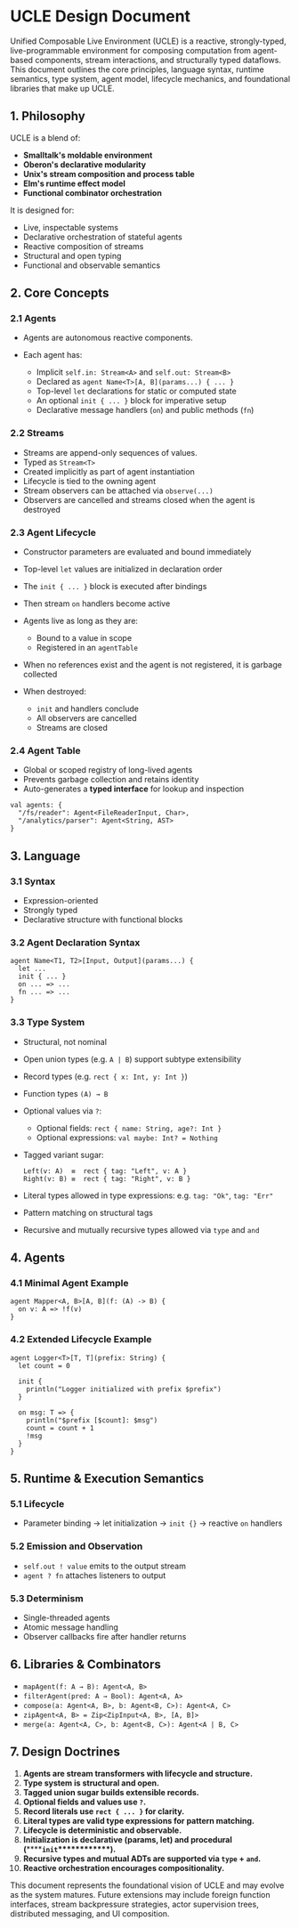 # UCLE Design Document

Unified Composable Live Environment (UCLE) is a reactive, strongly-typed,
live-programmable environment for composing computation from agent-based
components, stream interactions, and structurally typed dataflows. This document
outlines the core principles, language syntax, runtime semantics, type system,
agent model, lifecycle mechanics, and foundational libraries that make up UCLE.

## 1. Philosophy

UCLE is a blend of:

- **Smalltalk's moldable environment**
- **Oberon's declarative modularity**
- **Unix's stream composition and process table**
- **Elm's runtime effect model**
- **Functional combinator orchestration**

It is designed for:

- Live, inspectable systems
- Declarative orchestration of stateful agents
- Reactive composition of streams
- Structural and open typing
- Functional and observable semantics

## 2. Core Concepts

### 2.1 Agents

- Agents are autonomous reactive components.
- Each agent has:

  - Implicit `self.in: Stream<A>` and `self.out: Stream<B>`
  - Declared as `agent Name<T>[A, B](params...) { ... }`
  - Top-level `let` declarations for static or computed state
  - An optional `init { ... }` block for imperative setup
  - Declarative message handlers (`on`) and public methods (`fn`)

### 2.2 Streams

- Streams are append-only sequences of values.
- Typed as `Stream<T>`
- Created implicitly as part of agent instantiation
- Lifecycle is tied to the owning agent
- Stream observers can be attached via `observe(...)`
- Observers are cancelled and streams closed when the agent is destroyed

### 2.3 Agent Lifecycle

- Constructor parameters are evaluated and bound immediately
- Top-level `let` values are initialized in declaration order
- The `init { ... }` block is executed after bindings
- Then stream `on` handlers become active
- Agents live as long as they are:

  - Bound to a value in scope
  - Registered in an `agentTable`
- When no references exist and the agent is not registered, it is garbage
  collected
- When destroyed:

  - `init` and handlers conclude
  - All observers are cancelled
  - Streams are closed

### 2.4 Agent Table

- Global or scoped registry of long-lived agents
- Prevents garbage collection and retains identity
- Auto-generates a **typed interface** for lookup and inspection

```ulce
val agents: {
  "/fs/reader": Agent<FileReaderInput, Char>,
  "/analytics/parser": Agent<String, AST>
}
```

## 3. Language

### 3.1 Syntax

- Expression-oriented
- Strongly typed
- Declarative structure with functional blocks

### 3.2 Agent Declaration Syntax

```ulce
agent Name<T1, T2>[Input, Output](params...) {
  let ...
  init { ... }
  on ... => ...
  fn ... => ...
}
```

### 3.3 Type System

- Structural, not nominal
- Open union types (e.g. `A | B`) support subtype extensibility
- Record types (e.g. `rect { x: Int, y: Int }`)
- Function types `(A) → B`
- Optional values via `?`:

  - Optional fields: `rect { name: String, age?: Int }`
  - Optional expressions: `val maybe: Int? = Nothing`
- Tagged variant sugar:

  ```ulce
  Left(v: A)  ≡  rect { tag: "Left", v: A }
  Right(v: B) ≡  rect { tag: "Right", v: B }
  ```
- Literal types allowed in type expressions: e.g. `tag: "Ok"`, `tag: "Err"`
- Pattern matching on structural tags
- Recursive and mutually recursive types allowed via `type` and `and`

## 4. Agents

### 4.1 Minimal Agent Example

```ulce
agent Mapper<A, B>[A, B](f: (A) -> B) {
  on v: A => !f(v)
}
```

### 4.2 Extended Lifecycle Example

```ulce
agent Logger<T>[T, T](prefix: String) {
  let count = 0

  init {
    println("Logger initialized with prefix $prefix")
  }

  on msg: T => {
    println("$prefix [$count]: $msg")
    count = count + 1
    !msg
  }
}
```

## 5. Runtime & Execution Semantics

### 5.1 Lifecycle

- Parameter binding → let initialization → `init {}` → reactive `on` handlers

### 5.2 Emission and Observation

- `self.out ! value` emits to the output stream
- `agent ? fn` attaches listeners to output

### 5.3 Determinism

- Single-threaded agents
- Atomic message handling
- Observer callbacks fire after handler returns

## 6. Libraries & Combinators

- `mapAgent(f: A → B): Agent<A, B>`
- `filterAgent(pred: A → Bool): Agent<A, A>`
- `compose(a: Agent<A, B>, b: Agent<B, C>): Agent<A, C>`
- `zipAgent<A, B> = Zip<ZipInput<A, B>, [A, B]>`
- `merge(a: Agent<A, C>, b: Agent<B, C>): Agent<A | B, C>`

## 7. Design Doctrines

1. **Agents are stream transformers with lifecycle and structure.**
2. **Type system is structural and open.**
3. **Tagged union sugar builds extensible records.**
4. **Optional fields and values use ************`?`************.**
5. **Record literals use ************`rect { ... }`************ for clarity.**
6. **Literal types are valid type expressions for pattern matching.**
7. **Lifecycle is deterministic and observable.**
8. **Initialization is declarative (params, let) and procedural
   (********`init`****\*\*\*\*\*\*\*\*).**
9. **Recursive types and mutual ADTs are supported via
   ************`type`************ + ************`and`************.**
10. **Reactive orchestration encourages compositionality.**

This document represents the foundational vision of UCLE and may evolve as the
system matures. Future extensions may include foreign function interfaces,
stream backpressure strategies, actor supervision trees, distributed messaging,
and UI composition.
